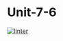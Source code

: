 # Unit-7-6
[![linter](https://github.com/A-Land/Unit-7-6/workflows/linter/badge.svg)](https://github.com/marketplace/actions/super-linter) 
